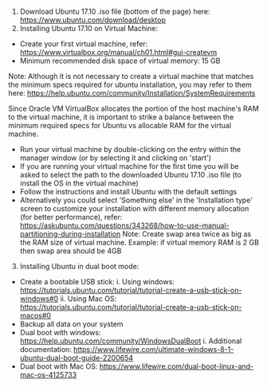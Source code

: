 1. Download Ubuntu 17.10 .iso file (bottom of the page) here: https://www.ubuntu.com/download/desktop
2. Installing Ubuntu 17.10 on Virtual Machine:
  *	Create your first virtual machine, refer: https://www.virtualbox.org/manual/ch01.html#gui-createvm
  * Minimum recommended disk space of virtual memory: 15 GB

Note: Although it is not necessary to create a virtual machine that matches the minimum specs required for ubuntu installation, you may refer to them here: https://help.ubuntu.com/community/Installation/SystemRequirements

Since Oracle VM VirtualBox allocates the portion of the host machine's RAM to the virtual machine, it is important to strike a balance between the minimum required specs for Ubuntu vs allocable RAM for the virtual machine.

  * Run your virtual machine by double-clicking on the entry within the manager window (or by selecting it and clicking on 'start')
  * If you are running your virtual machine for the first time you will be asked to select the path to the downloaded Ubuntu 17.10 .iso file (to install the OS in the virtual machine)
  * Follow the instructions and install Ubuntu with the default settings
  *	Alternatively you could select 'Something else' in the 'Installation type' screen to customize your installation with different memory allocation (for better performance), refer: https://askubuntu.com/questions/343268/how-to-use-manual-partitioning-during-installation
Note: Create swap area twice as big as the RAM size of virtual machine. Example: if virtual memory RAM is 2 GB then swap area should be 4GB
3. Installing Ubuntu in dual boot mode:
  * Create a bootable USB stick:
    i. Using windows: https://tutorials.ubuntu.com/tutorial/tutorial-create-a-usb-stick-on-windows#0
    ii. Using Mac OS: https://tutorials.ubuntu.com/tutorial/tutorial-create-a-usb-stick-on-macos#0
  * Backup all data on your system
  * Dual boot with windows: https://help.ubuntu.com/community/WindowsDualBoot
    i. Additional documentation: https://www.lifewire.com/ultimate-windows-8-1-ubuntu-dual-boot-guide-2200654
  * Dual boot with Mac OS: https://www.lifewire.com/dual-boot-linux-and-mac-os-4125733
